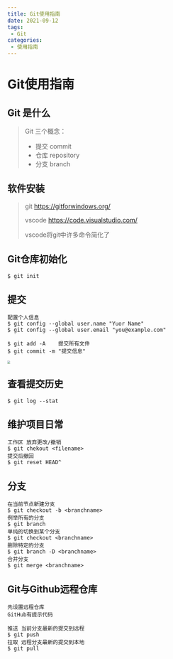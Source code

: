 ```yaml
---
title: Git使用指南
date: 2021-09-12
tags:
 - Git
categories:
 - 使用指南
---
```




# Git使用指南



## Git 是什么

>  Git 三个概念：
>
> - 提交 commit
> - 仓库 repository
> - 分支 branch

## 软件安装

> git	https://gitforwindows.org/
>
> vscode	https://code.visualstudio.com/
>
> vscode将git中许多命令简化了



## Git仓库初始化

```
$ git init
```



## 提交

``` 
配置个人信息
$ git config --global user.name "Yuor Name"
$ git config --global user.email "you@example.com"

$ git add -A	提交所有文件
$ git commit -m "提交信息"
```

<img src="https://pic.wangt.cc/download/pic_router.php?path=https://img-blog.csdnimg.cn/20201014001415560.png?x-oss-process=image/watermark,type_ZmFuZ3poZW5naGVpdGk,shadow_10,text_aHR0cHM6Ly9ibG9nLmNzZG4ubmV0L3FxXzQzNTExNDA1,size_16,color_FFFFFF,t_70#pic_center" style="zoom:40%;" />



## 查看提交历史

```
$ git log --stat
```



## 维护项目日常

```
工作区 放弃更改/撤销
$ git chekout <filename>
提交后撤回
$ git reset HEAD^
```



## 分支

```
在当前节点新建分支
$ git checkout -b <branchname>
例举所有的分支
$ git branch
单纯的切换到某个分支
$ git checkout <branchname>
删除特定的分支
$ git branch -D <branchname>
合并分支
$ git merge <branchname>
```



## Git与Github远程仓库

```
先设置远程仓库
GitHub有提示代码

推送 当前分支最新的提交到远程
$ git push
拉取 远程分支最新的提交到本地
$ git pull
```

















